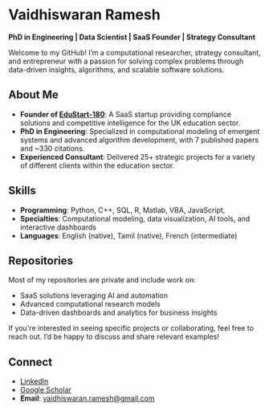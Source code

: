 # Vaidhiswaran Ramesh  

**PhD in Engineering | Data Scientist | SaaS Founder | Strategy Consultant**  

Welcome to my GitHub! I’m a computational researcher, strategy consultant, and entrepreneur with a passion for solving complex problems through data-driven insights, algorithms, and scalable software solutions.

## About Me
- **Founder of [EduStart-180](https://github.com/VaidhiswaranR)**: A SaaS startup providing compliance solutions and competitive intelligence for the UK education sector.
- **PhD in Engineering**: Specialized in computational modeling of emergent systems and advanced algorithm development, with 7 published papers and ~330 citations.
- **Experienced Consultant**: Delivered 25+ strategic projects for a variety of different clients within the education sector.

## Skills
- **Programming**: Python, C++, SQL, R, Matlab, VBA, JavaScript,
- **Specialties**: Computational modeling, data visualization, AI tools, and interactive dashboards
- **Languages**: English (native), Tamil (native), French (intermediate)

## Repositories
Most of my repositories are private and include work on:
- SaaS solutions leveraging AI and automation
- Advanced computational research models
- Data-driven dashboards and analytics for business insights  

If you're interested in seeing specific projects or collaborating, feel free to reach out. I’d be happy to discuss and share relevant examples!  

## Connect
- [LinkedIn](https://www.linkedin.com/in/vaidhiswaran)
- [Google Scholar](https://scholar.google.com/citations?user=mVKLkl0AAAAJ&hl=en)
- **Email**: vaidhiswaran.ramesh@gmail.com 
